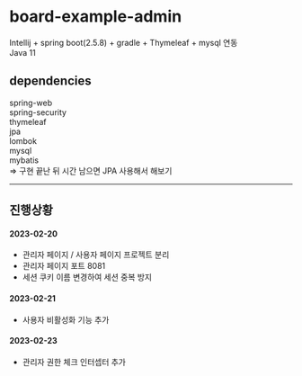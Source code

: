 # board-example-admin
Intellij + spring boot(2.5.8) + gradle + Thymeleaf + mysql 연동  
Java 11  

## dependencies
spring-web  
spring-security  
thymeleaf  
jpa  
lombok  
mysql  
mybatis  
=> 구현 끝난 뒤 시간 남으면 JPA 사용해서 해보기

---

## 진행상황
#### 2023-02-20  
- 관리자 페이지 / 사용자 페이지 프로젝트 분리
- 관리자 페이지 포트 8081
- 세션 쿠키 이름 변경하여 세션 중복 방지

#### 2023-02-21  
- 사용자 비활성화 기능 추가

#### 2023-02-23  
- 관리자 권한 체크 인터셉터 추가  